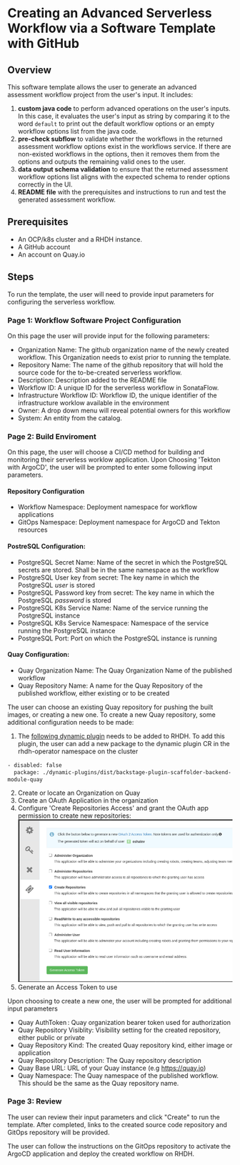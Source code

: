 # Creating an Advanced Serverless Workflow via a Software Template with GitHub

## Overview
This software template allows the user to generate an advanced assessment workflow project from the user's input. It includes:

1. **custom java code** to perform advanced operations on the user's inputs. In this case, it evaluates the user's input as string by comparing it to the word `default` to print out the default workflow options or an empty workflow options list from the java code.
2. **pre-check subflow** to validate whether the workflows in the returned assessment workflow options exist in the workflows service. If there are non-existed workflows in the options, then it removes them from the options and outputs the remaining valid ones to the user.
3. **data output schema validation** to ensure that the returned assessment workflow options list aligns with the expected schema to render options correctly in the UI.
4. **README file** with the prerequisites and instructions to run and test the generated assessment workflow.

## Prerequisites

- An OCP/k8s cluster and a RHDH instance. 
- A GitHub account
- An account on Quay.io 

## Steps

To run the template, the user will need to provide input parameters for configuring the serverless workflow.

### Page 1: Workflow Software Project Configuration

On this page the user will provide input for the following parameters:

- Organization Name: The github organization name of the newly created workflow. This Organization needs to exist prior to running the template. 
- Repository Name: The name of the github repository that will hold the source code for the to-be-created serverless workflow. 
- Description: Description added to the README file
- Workflow ID: A unique ID for the serverless workflow in SonataFlow. 
- Infrastructure Workflow ID: Workflow ID, the unique identifier of the infrastructure worklow available in the environment
- Owner: A drop down menu will reveal potential owners for this workflow
- System: An entity from the catalog.

### Page 2: Build Enviroment

On this page, the user will choose a CI/CD method for building and monitoring their serverless worklow application.
Upon Choosing 'Tekton with ArgoCD', the user will be prompted to enter some following input parameters.

#### Repository Configuration

- Workflow Namespace: Deployment namespace for workflow applications
- GitOps Namespace: Deployment namespace for ArgoCD and Tekton resources

#### PostreSQL Configuration:

- PostgreSQL Secret Name: Name of the secret in which the PostgreSQL secrets are stored. Shall be in the same namespace as the workflow
- PostgreSQL User key from secret: The key name in which the PostgreSQL *user* is stored
- PostgreSQL Password key from secret: The key name in which the PostgreSQL *password* is stored
- PostgreSQL K8s Service Name: Name of the service running the PostgreSQL instance
- PostgreSQL K8s Service Namespace: Namespace of the service running the PostgreSQL instance
- PostgreSQL Port: Port on which the PostgreSQL instance is running

#### Quay Configuration: 

- Quay Organization Name: The Quay Organization Name of the published workflow
- Quay Repository Name: A name for the Quay Repository of the published workflow, either existing or to be created

The user can choose an existing Quay repository for pushing the built images, or creating a new one.
To create a new Quay repository, some additional configuration needs to be made: 

1. The [following dynamic plugin](https://www.npmjs.com/package/@janus-idp/backstage-scaffolder-backend-module-quay) needs to be added to RHDH. 
To add this plugin, the user can add a new package to the dynamic plugin CR in the rhdh-operator namespace on the cluster
```
- disabled: false
  package: ./dynamic-plugins/dist/backstage-plugin-scaffolder-backend-module-quay
```
2. Create or locate an Organization on Quay
3. Create an OAuth Application in the organization
4. Configure 'Create Repositories Access' and grant the OAuth app permission to create new repositories: ![image without spacing](assets/QuayOAuth.png)
5. Generate an Access Token to use

Upon choosing to create a new one, the user will be prompted for additional input parameters

- Quay AuthToken : Quay organization bearer token used for authorization 
- Quay Repository Visiblity: Visibility setting for the created repository, either public or private
- Quay Repository Kind: The created Quay repository kind, either image or application
- Quay Repository Description: The Quay repository description
- Quay Base URL: URL of your Quay instance (e.g https://quay.io)
- Quay Namespace: The Quay namespace of the published workflow. This should be the same as the Quay repository name.


### Page 3: Review

The user can review their input parameters and click "Create" to run the template. After completed, links to the created source code repository and GitOps repository will be provided.

The user can follow the instructions on the GitOps repository to activate the ArgoCD application and deploy the created workflow on RHDH.

